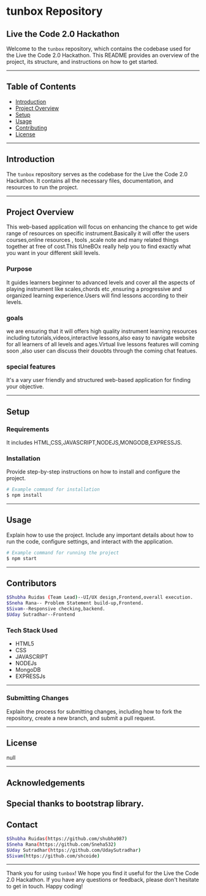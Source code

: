 # tunbox Repository

## Live the Code 2.0 Hackathon

Welcome to the `tunbox` repository, which contains the codebase used for the Live the Code 2.0 Hackathon. This README provides an overview of the project, its structure, and instructions on how to get started.

---

## Table of Contents

- [Introduction](#introduction)
- [Project Overview](#project-overview)
- [Setup](#setup)
- [Usage](#usage)
- [Contributing](#contributing)
- [License](#license)

---

## Introduction

The `tunbox` repository serves as the codebase for the Live the Code 2.0 Hackathon. It contains all the necessary files, documentation, and resources to run the project.

---

## Project Overview

This web-based application will focus on enhancing the chance to get wide range of  resources on specific instrument.Basically it will offer the users courses,online resources , tools ,scale note and many  related things together at free of cost.This tUneBOx really help you to find exactly what you want in your different skill levels.

### Purpose

It guides learners beginner to advanced levels and cover all the aspects of playing instrument like scales,chords etc ,ensuring a progressive and organized learning experience.Users will find lessons according to their levels.

### goals

we are ensuring that it will offers high quality instrument learning resources including tutorials,videos,interactive lessons,also easy to navigate website for  all learners of all levels and ages.Virtual live lessons features will coming soon ,also user can discuss their douobts through the coming chat featues.

### special features

It's a vary user friendly  and structured web-based application for finding your objective.

---

## Setup

### Requirements

It includes HTML,CSS,JAVASCRIPT,NODEJS,MONGODB,EXPRESSJS.

### Installation

Provide step-by-step instructions on how to install and configure the project.

```bash
# Example command for installation
$ npm install
```

---

## Usage

Explain how to use the project. Include any important details about how to run the code, configure settings, and interact with the application.

```bash
# Example command for running the project
$ npm start
```

---

## Contributors
```bash
$Shubha Ruidas (Team Lead)--UI/UX design,Frontend,overall execution.
$Sneha Rana-- Problem Statement build-up,Frontend.
$Sivam--Responsive checking,backend.
$Uday Sutradhar--Frontend
```
### Tech Stack Used
- HTML5
- CSS
- JAVASCRIPT
- NODEJs
- MongoDB
- EXPRESSJs

---
### Submitting Changes

Explain the process for submitting changes, including how to fork the repository, create a new branch, and submit a pull request.

---

## License
null

---

## Acknowledgements
Special thanks to bootstrap library.
---

## Contact
```bash
$Shubha Ruidas(https://github.com/shubha987)
$Sneha Rana(https://github.com/Sneha532)
$Uday Sutradhar(https://github.com/UdaySutradhar)
$Sivam(https://github.com/shcoide)
```
---

Thank you for using `tunbox`! We hope you find it useful for the Live the Code 2.0 Hackathon. If you have any questions or feedback, please don't hesitate to get in touch. Happy coding!
